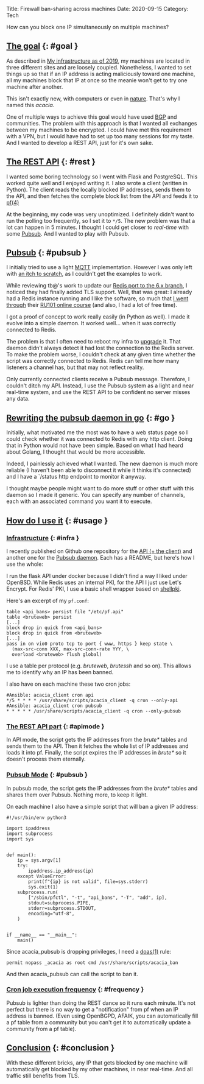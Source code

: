 Title: Firewall ban-sharing across machines
Date: 2020-09-15
Category: Tech

How can you block one IP simultaneously on multiple machines?

## [The goal](#goal) {: #goal }

As described in [My infrastructure as of 2019](./infrastructure-2019), my
machines are located in three different sites and are loosely coupled.
Nonetheless, I wanted to set things up so that if an IP address is acting
maliciously toward one machine, all my machines block that IP at once so the
meanie won't get to try one machine after another.

This isn't exactly new, with computers or even in
[nature](https://www.newscientist.com/article/mg12717361-200-antelope-activate-the-acacias-alarm-system/).
That's why I named this *acacia*.

One of multiple ways to achieve this goal would have used
[BGP](https://en.wikipedia.org/wiki/Border_Gateway_Protocol) and communities.
The problem with this approach is that I wanted all exchanges between my
machines to be encrypted. I could have met this requirement with a VPN, but I
would have had to set up too many sessions for my taste. And I wanted to
develop a REST API, just for it's own sake.

## [The REST API](#rest) {: #rest }

I wanted some boring technology so I went with Flask and PostgreSQL. This
worked quite well and I enjoyed writing it. I also wrote a client (written in
Python). The client reads the locally blocked IP addresses, sends them to the
API, and then fetches the complete block list from the API and feeds it to
[pf(4)](https://man.openbsd.org/pf.4)

At the beginning, my code was very unoptimized. I definitely didn't want to run
the polling too frequently, so I set it to `*/5`. The new problem was that a
lot can happen in 5 minutes. I thought I could get closer to *real-time* with
some [Pubsub](https://en.wikipedia.org/wiki/Publish%E2%80%93subscribe_pattern).
And I wanted to play with Pubsub.

## [Pubsub](#pubsub) {: #pubsub }

I initially tried to use a light [MQTT](https://en.wikipedia.org/wiki/MQTT)
implementation. However I was only left with [an itch to
scratch](https://mosquitto.org/), as I couldn't get the examples to work.

While reviewing tb@'s work to update our [Redis port to the 6.x
branch](https://github.com/openbsd/ports/commit/e9670716ad4afb5aa92c9e35ed08fe526ad1a15c),
I noticed they had finally added TLS support. Well, that was great: I already
had a Redis instance running and I like the software, so much that [I went
through](https://university.redislabs.com/certificates/user/51165/course/course-v1:redislabs+RU101+2020_03)
their [RU101 online course](https://university.redislabs.com/courses/ru101/)
(and also, I had a lot of free time).

I got a proof of concept to work really easily (in Python as well). I made it
evolve into a simple daemon. It worked well... when it was correctly connected
to Redis.

The problem is that I often need to reboot my infra to
[upgrade](./upgrading-openbsd-with-ansible) it. That daemon didn't always
detect it had lost the connection to the Redis server. To make the problem
worse, I couldn't check at any given time whether the script was correctly
connected to Redis. Redis can tell me how many listeners a channel has, but
that may not reflect reality.

Only currently connected clients receive a Pubsub message. Therefore, I
couldn't ditch my API. Instead, I use the Pubsub system as a light and near
real-time system, and use the REST API to be confident no server misses any
data.


## [Rewriting the pubsub daemon in go](#go) {: #go }

Initially, what motivated me the most was to have a web status page so I could
check whether it was connected to Redis with any http client. Doing that in
Python would not have been simple. Based on what I had heard about Golang, I
thought that would be more accessible.

Indeed, I painlessly achieved what I wanted. The new daemon is much more
reliable (I haven't been able to disconnect it while it thinks it's connected)
and I have a `/status  http endpoint to monitor it anyway.

I thought maybe people might want to do more stuff or other stuff with this
daemon so I made it generic. You can specify any number of channels, each with
an associated command you want it to execute.

## [How do I use it](#usage) {: #usage }

### [Infrastructure](#infra) {: #infra }

I recently published on Github one repository for the [API (+ the
client)](https://github.com/danieljakots/acacia_api) and another one for the
[Pubsub daemon](https://github.com/danieljakots/acacia_pubsub). Each has a
README, but here's how I use the whole:

I run the flask API under docker because I didn't find a way I liked under
OpenBSD. While Redis uses an internal PKI, for the API I just use Let's
Encrypt. For Redis' PKI, I use a basic shell wrapper based on
[shellpki](https://github.com/Evolix/shellpki).

Here's an excerpt of my `pf.conf`:

~~~
table <api_bans> persist file "/etc/pf.api"
table <bruteweb> persist
[...]
block drop in quick from <api_bans>
block drop in quick from <bruteweb>
[...]
pass in on vio0 proto tcp to port { www, https } keep state \
  (max-src-conn XXX, max-src-conn-rate YYY, \
  overload <bruteweb> flush global)
~~~

I use a table per protocol (e.g. *bruteweb*, *brutessh* and so on). This allows
me to identify why an IP has been banned.

I also have on each machine these two cron jobs:

~~~
#Ansible: acacia_client cron api
*/5 * * * * /usr/share/scripts/acacia_client -q cron --only-api
#Ansible: acacia_client cron pubsub
* * * * * /usr/share/scripts/acacia_client -q cron --only-pubsub
~~~

### [The REST API part](#apimode) {: #apimode }

In API mode, the script gets the IP addresses from the *brute\** tables and
sends them to the API. Then it fetches the whole list of IP addresses and loads
it into pf. Finally, the script expires the IP addresses in *brute\** so it
doesn't process them eternally.

### [Pubsub Mode](#pubsubmode) {: #pubsub }

In pubsub mode, the script gets the IP addresses from the *brute\** tables and
shares them over Pubsub. Nothing more, to keep it light.

On each machine I also have a simple script that will ban a given IP address:

~~~
#!/usr/bin/env python3

import ipaddress
import subprocess
import sys


def main():
    ip = sys.argv[1]
    try:
        ipaddress.ip_address(ip)
    except ValueError:
        print(f"{ip} is not valid", file=sys.stderr)
        sys.exit(1)
    subprocess.run(
        ["/sbin/pfctl", "-t", "api_bans", "-T", "add", ip],
        stdout=subprocess.PIPE,
        stderr=subprocess.STDOUT,
        encoding="utf-8",
    )


if __name__ == "__main__":
    main()
~~~

Since acacia_pubsub is dropping privileges, I need a
[doas(1)](https://man.openbsd.org/doas) rule:

~~~
permit nopass _acacia as root cmd /usr/share/scripts/acacia_ban
~~~

And then acacia_pubsub can call the script to ban it.

### [Cron job execution frequency](#frequency) {: #frequency }

Pubsub is lighter than doing the REST dance so it runs each minute. It's not
perfect but there is no way to get a "notification" from pf when an IP address
is banned. (Even using OpenBGPD, AFAIK, you can automatically fill a pf table
from a community but you can't get it to automatically update a community from
a pf table).


## [Conclusion](#conclusion) {: #conclusion }

With these different bricks, any IP that gets blocked by one machine will
automatically get blocked by my other machines, in near real-time. And all
traffic still benefits from TLS.
